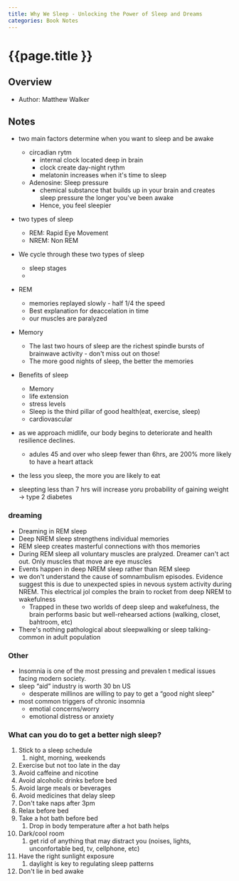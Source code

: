 ```yaml
---
title: Why We Sleep - Unlocking the Power of Sleep and Dreams
categories: Book Notes
---
```


# {{page.title }}

## Overview

* Author: Matthew Walker

## Notes

* two main factors determine when you want to sleep and be awake
    * circadian rytm
        * internal clock located deep in brain
        * clock create day-night rythm
        * melatonin increases when it's time to sleep
    * Adenosine: Sleep pressure
        * chemical substance that builds up in your brain and creates sleep pressure the longer you've been awake
        * Hence, you feel sleepier

* two types of sleep
    * REM: Rapid Eye Movement
    * NREM: Non REM
* We cycle  through these two types of sleep
    * sleep stages
    *
* REM
    * memories replayed slowly - half 1/4 the speed
    * Best explanation for deaccelation in time
    * our muscles are paralyzed
* Memory
    * The last two hours of sleep are the richest spindle bursts of brainwave activity - don't miss out on those!
    * The more good nights of sleep, the better the memories
* Benefits of sleep
    * Memory
    * life extension
    * stress levels
    * Sleep is the third pillar of good health(eat, exercise, sleep)
    * cardiovascular
* as we approach midlife, our body begins to deteriorate and health resilience declines.
    * adules 45 and over who sleep fewer than 6hrs, are 200% more likely to have a heart attack
* the less you sleep, the more you are likely to eat
* sleepting less than 7 hrs will increase yoru probability of gaining weight → type 2 diabetes

### dreaming

* Dreaming in REM sleep
* Deep NREM sleep strengthens individual memories
* REM sleep creates masterful connections with thos memories
* During REM sleep all voluntary muscles are pralyzed. Dreamer can't act out. Only muscles that move are eye muscles
* Events happen in deep NREM sleep rather than REM sleep
* we don't understand the cause of somnambulism episodes. Evidence suggest this is due to unexpected spies in nevous system activity during NREM. This electrical jol comples the brain to rocket from deep NREM to wakefulness
    * Trapped in these two worlds of deep sleep and wakefulness, the brain performs basic but well-rehearsed actions (walking, closet, bahtroom, etc)
* There's nothing pathological about sleepwalking or sleep talking- common in adult population

### Other

* Insomnia is one of the most pressing and prevalen t medical issues facing modern society.
* sleep “aid” industry is worth 30 bn US
    * desperate millinos are willing to pay to get a “good night sleep”
* most common triggers of chronic insomnia
    * emotial concerns/worry
    * emotional distress or anxiety

### What can you do to get a better nigh sleep?

1. Stick to a sleep schedule
    1. night, morning, weekends
2. Exercise but not too late in the day
3. Avoid caffeine and nicotine
4. Avoid alcoholic drinks before bed
5. Avoid large meals or beverages
6. Avoid medicines that delay sleep
7. Don't take naps after 3pm
8. Relax before bed
9. Take a hot bath before bed
    1. Drop in body temperature after a hot bath helps
10. Dark/cool room
    1. get rid of anything that may distract you (noises, lights, unconfortable bed, tv, cellphone, etc)
11. Have the right sunlight exposure
    1. daylight is key to regulating sleep patterns
12. Don't lie in bed awake
